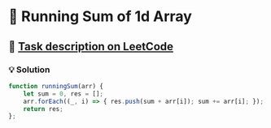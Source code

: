 # 📝 Running Sum of 1d Array

## 🔗 [Task description on LeetCode](https://leetcode.com/problems/running-sum-of-1d-array/description/)

### 💡 Solution

```javascript
function runningSum(arr) {
    let sum = 0, res = [];
    arr.forEach((_, i) => { res.push(sum + arr[i]); sum += arr[i]; });
    return res;
};
```

